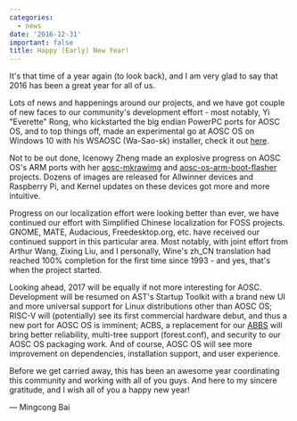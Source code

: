 ```yaml
---
categories:
  - news
date: '2016-12-31'
important: false
title: Happy (Early) New Year!
---
```



It's that time of a year again (to look back), and I am very glad to say that 2016 has been a great year for all of us. 

Lots of news and happenings around our projects, and we have got couple of new faces to our community's development effort - most notably, Yi "Everette" Rong, who kickstarted the big endian PowerPC ports for AOSC OS, and to top things off, made an experimental go at AOSC OS on Windows 10 with his WSAOSC (Wa-Sao-sk) installer, check it out [here](https://github.com/AOSC-Dev/WSAOSC/).

Not to be out done, Icenowy Zheng made an explosive progress on AOSC OS's ARM ports with her [aosc-mkrawimg](https://github.com/AOSC-Dev/aosc-mkrawimg/) and [aosc-os-arm-boot-flasher](https://github.com/AOSC-Dev/aosc-os-arm-boot-flasher/) projects. Dozens of images are released for Allwinner devices and Raspberry Pi, and Kernel updates on these devices got more and more intuitive.

Progress on our localization effort were looking better than ever, we have continued our effort with Simplified Chinese localization for FOSS projects. GNOME, MATE, Audacious, Freedesktop.org, etc. have received our continued support in this particular area. Most notably, with joint effort from Arthur Wang, Zixing Liu, and I personally, Wine's zh_CN translation had reached 100% completion for the first time since 1993 - and yes, that's when the project started.

Looking ahead, 2017 will be equally if not more interesting for AOSC. Development will be resumed on AST's Startup Toolkit with a brand new UI and more universal support for Linux distributions other than AOSC OS; RISC-V will (potentially) see its first commercial hardware debut, and thus a new port for AOSC OS is imminent; ACBS, a replacement for our [ABBS](https://github.com/AOSC-Dev/abbs/) will bring better reliability, multi-tree support (forest.conf), and security to our AOSC OS packaging work. And of course, AOSC OS will see more improvement on dependencies, installation support, and user experience.

Before we get carried away, this has been an awesome year coordinating this community and working with all of you guys. And here to my sincere gratitude, and I wish all of you a happy new year!

— Mingcong Bai
